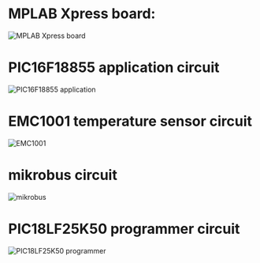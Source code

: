 
# MPLAB Xpress board:
![MPLAB Xpress board](../images/mplabxpress.png)<br>
# PIC16F18855 application circuit
![PIC16F18855 application](https://s3-eu-west-1.amazonaws.com/microchip/application.png)<br>
# EMC1001 temperature sensor circuit
![EMC1001](https://s3-eu-west-1.amazonaws.com/microchip/EMC1001.png)<br>
# mikrobus circuit
![mikrobus](https://s3-eu-west-1.amazonaws.com/microchip/mikrobus.png)<br>
# PIC18LF25K50 programmer circuit
![PIC18LF25K50 programmer](https://s3-eu-west-1.amazonaws.com/microchip/programmer.png)<br>
